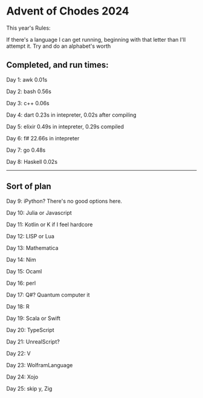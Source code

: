 # Advent of Chodes 2024

This year's Rules:

If there's a language I can get running, beginning with that letter than I'll attempt it. Try and do an alphabet's worth

## Completed, and run times: 

Day 1: awk 0.01s

Day 2: bash 0.56s

Day 3: c++ 0.06s

Day 4: dart 0.23s in intepreter, 0.02s after compiling

Day 5: elixir 0.49s in intepreter, 0.29s compiled 

Day 6: f# 22.66s in intepreter

Day 7: go 0.48s

Day 8: Haskell 0.02s

----
## Sort of plan 

Day 9: iPython? There's no good options here. 

Day 10: Julia or Javascript

Day 11: Kotlin or K if I feel hardcore

Day 12: LISP or Lua

Day 13: Mathematica

Day 14: Nim

Day 15: Ocaml

Day 16: perl

Day 17: Q#? Quantum computer it

Day 18: R

Day 19: Scala or Swift

Day 20: TypeScript

Day 21: UnrealScript? 

Day 22: V 

Day 23: WolframLanguage

Day 24: Xojo

Day 25: skip y, Zig
